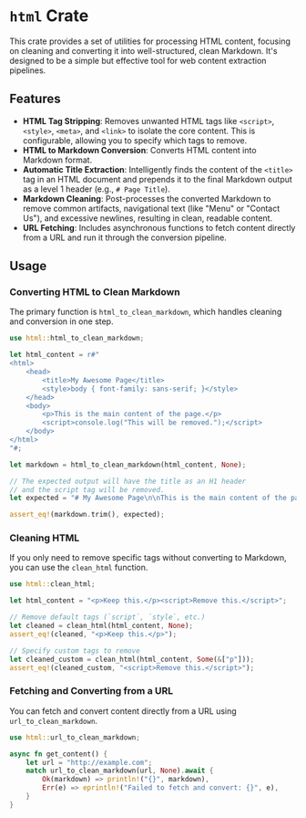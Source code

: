 # `html` Crate

This crate provides a set of utilities for processing HTML content, focusing on cleaning and converting it into well-structured, clean Markdown. It's designed to be a simple but effective tool for web content extraction pipelines.

## Features

*   **HTML Tag Stripping**: Removes unwanted HTML tags like `<script>`, `<style>`, `<meta>`, and `<link>` to isolate the core content. This is configurable, allowing you to specify which tags to remove.
*   **HTML to Markdown Conversion**: Converts HTML content into Markdown format.
*   **Automatic Title Extraction**: Intelligently finds the content of the `<title>` tag in an HTML document and prepends it to the final Markdown output as a level 1 header (e.g., `# Page Title`).
*   **Markdown Cleaning**: Post-processes the converted Markdown to remove common artifacts, navigational text (like "Menu" or "Contact Us"), and excessive newlines, resulting in clean, readable content.
*   **URL Fetching**: Includes asynchronous functions to fetch content directly from a URL and run it through the conversion pipeline.

## Usage

### Converting HTML to Clean Markdown

The primary function is `html_to_clean_markdown`, which handles cleaning and conversion in one step.

```rust
use html::html_to_clean_markdown;

let html_content = r#"
<html>
    <head>
        <title>My Awesome Page</title>
        <style>body { font-family: sans-serif; }</style>
    </head>
    <body>
        <p>This is the main content of the page.</p>
        <script>console.log("This will be removed.");</script>
    </body>
</html>
"#;

let markdown = html_to_clean_markdown(html_content, None);

// The expected output will have the title as an H1 header
// and the script tag will be removed.
let expected = "# My Awesome Page\n\nThis is the main content of the page.";

assert_eq!(markdown.trim(), expected);
```

### Cleaning HTML

If you only need to remove specific tags without converting to Markdown, you can use the `clean_html` function.

```rust
use html::clean_html;

let html_content = "<p>Keep this.</p><script>Remove this.</script>";

// Remove default tags (`script`, `style`, etc.)
let cleaned = clean_html(html_content, None);
assert_eq!(cleaned, "<p>Keep this.</p>");

// Specify custom tags to remove
let cleaned_custom = clean_html(html_content, Some(&["p"]));
assert_eq!(cleaned_custom, "<script>Remove this.</script>");
```

### Fetching and Converting from a URL

You can fetch and convert content directly from a URL using `url_to_clean_markdown`.

```rust
use html::url_to_clean_markdown;

async fn get_content() {
    let url = "http://example.com";
    match url_to_clean_markdown(url, None).await {
        Ok(markdown) => println!("{}", markdown),
        Err(e) => eprintln!("Failed to fetch and convert: {}", e),
    }
}
```
